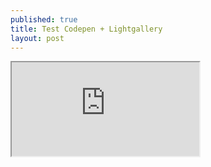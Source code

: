 ```yaml
---
published: true
title: Test Codepen + Lightgallery
layout: post
---
```

<div class="intrinsic-container">
<iframe style="hight=100vh;" src="https://codepen.io/qwzxc129/embed/kXjXkE/?theme-id=dark&default-tab=result&embed-version=2" allowfullscreen></iframe></div>

